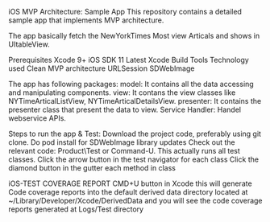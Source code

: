 iOS MVP Architecture: Sample App
This repository contains a detailed sample app that implements MVP architecture.

The app basically fetch the NewYorkTimes Most view Articals and shows in UItableView.

Prerequisites
Xcode 9+
iOS SDK 11
Latest Xcode Build Tools
Technology used
Clean MVP architecture
URLSession
SDWebImage

The app has following packages:
model: It contains all the data accessing and manipulating components.
view: It contans the view classes like NYTimeArticalListView, NYTimeArticalDetailsView.
presenter: It contains the presenter class that present the data to view.
Service Handler: Handel webservice APIs.

Steps to run the app & Test:
Download the project code, preferably using git clone.
Do pod install for  SDWebImage library updates
Check out the relevant code:
Product\Test or Command-U. This actually runs all test classes.
Click the arrow button in the test navigator for each class
Click the diamond button in the gutter each method in class


iOS-TEST COVERAGE REPORT
CMD+U button in Xcode this will generate Code coverage reports into the default derived data directory located at ~/Library/Developer/Xcode/DerivedData and you will see the code coverage reports generated at Logs/Test directory
